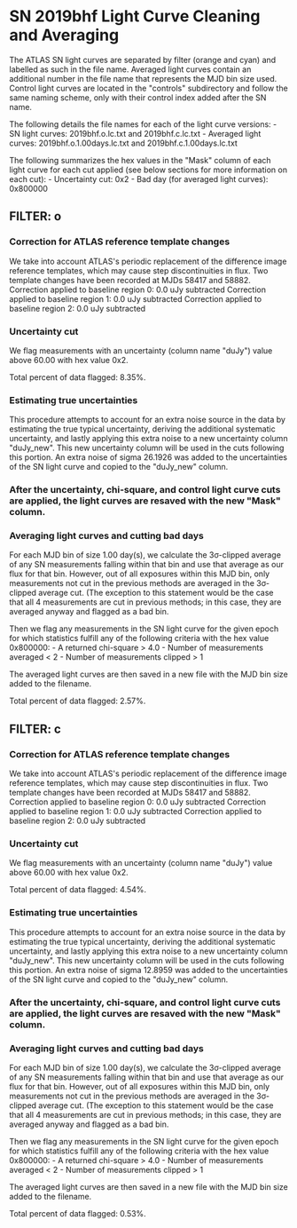 # SN 2019bhf Light Curve Cleaning and Averaging

The ATLAS SN light curves are separated by filter (orange and cyan) and labelled as such in the file name. Averaged light curves contain an additional number in the file name that represents the MJD bin size used. Control light curves are located in the "controls" subdirectory and follow the same naming scheme, only with their control index added after the SN name.

The following details the file names for each of the light curve versions:
	- SN light curves: 2019bhf.o.lc.txt and 2019bhf.c.lc.txt
	- Averaged light curves: 2019bhf.o.1.00days.lc.txt and 2019bhf.c.1.00days.lc.txt

The following summarizes the hex values in the "Mask" column of each light curve for each cut applied (see below sections for more information on each cut): 
	- Uncertainty cut: 0x2
	- Bad day (for averaged light curves): 0x800000

## FILTER: o

### Correction for ATLAS reference template changes
We take into account ATLAS's periodic replacement of the difference image reference templates, which may cause step discontinuities in flux. Two template changes have been recorded at MJDs 58417 and 58882.
Correction applied to baseline region 0: 0.0 uJy subtracted
Correction applied to baseline region 1: 0.0 uJy subtracted
Correction applied to baseline region 2: 0.0 uJy subtracted

### Uncertainty cut
We flag measurements with an uncertainty (column name "duJy") value above 60.00 with hex value 0x2.

Total percent of data flagged: 8.35%.

### Estimating true uncertainties
This procedure attempts to account for an extra noise source in the data by estimating the true typical uncertainty, deriving the additional systematic uncertainty, and lastly applying this extra noise to a new uncertainty column "duJy_new". This new uncertainty column will be used in the cuts following this portion. An extra noise of sigma 26.1926 was added to the uncertainties of the SN light curve and copied to the "duJy_new" column.

### After the uncertainty, chi-square, and control light curve cuts are applied, the light curves are resaved with the new "Mask" column.

### Averaging light curves and cutting bad days
For each MJD bin of size 1.00 day(s), we calculate the 3σ-clipped average of any SN measurements falling within that bin and use that average as our flux for that bin. However, out of all exposures within this MJD bin, only measurements not cut in the previous methods are averaged in the 3σ-clipped average cut. (The exception to this statement would be the case that all 4 measurements are cut in previous methods; in this case, they are averaged anyway and flagged as a bad bin.

Then we flag any measurements in the SN light curve for the given epoch for which statistics fulfill any of the following criteria with the hex value 0x800000: 
	- A returned chi-square > 4.0
	- Number of measurements averaged < 2
	- Number of measurements clipped > 1

The averaged light curves are then saved in a new file with the MJD bin size added to the filename.

Total percent of data flagged: 2.57%.

## FILTER: c

### Correction for ATLAS reference template changes
We take into account ATLAS's periodic replacement of the difference image reference templates, which may cause step discontinuities in flux. Two template changes have been recorded at MJDs 58417 and 58882.
Correction applied to baseline region 0: 0.0 uJy subtracted
Correction applied to baseline region 1: 0.0 uJy subtracted
Correction applied to baseline region 2: 0.0 uJy subtracted

### Uncertainty cut
We flag measurements with an uncertainty (column name "duJy") value above 60.00 with hex value 0x2.

Total percent of data flagged: 4.54%.

### Estimating true uncertainties
This procedure attempts to account for an extra noise source in the data by estimating the true typical uncertainty, deriving the additional systematic uncertainty, and lastly applying this extra noise to a new uncertainty column "duJy_new". This new uncertainty column will be used in the cuts following this portion. An extra noise of sigma 12.8959 was added to the uncertainties of the SN light curve and copied to the "duJy_new" column.

### After the uncertainty, chi-square, and control light curve cuts are applied, the light curves are resaved with the new "Mask" column.

### Averaging light curves and cutting bad days
For each MJD bin of size 1.00 day(s), we calculate the 3σ-clipped average of any SN measurements falling within that bin and use that average as our flux for that bin. However, out of all exposures within this MJD bin, only measurements not cut in the previous methods are averaged in the 3σ-clipped average cut. (The exception to this statement would be the case that all 4 measurements are cut in previous methods; in this case, they are averaged anyway and flagged as a bad bin.

Then we flag any measurements in the SN light curve for the given epoch for which statistics fulfill any of the following criteria with the hex value 0x800000: 
	- A returned chi-square > 4.0
	- Number of measurements averaged < 2
	- Number of measurements clipped > 1

The averaged light curves are then saved in a new file with the MJD bin size added to the filename.

Total percent of data flagged: 0.53%.